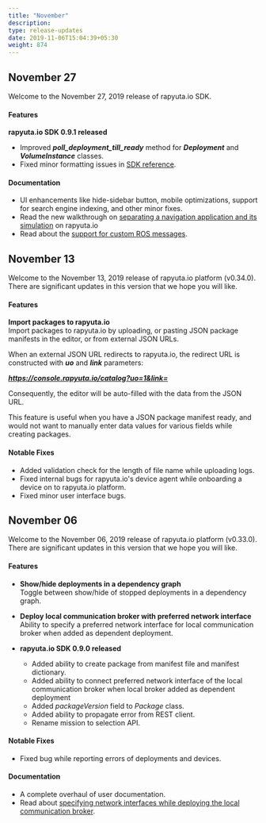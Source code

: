 ```yaml
---
title: "November"
description:
type: release-updates
date: 2019-11-06T15:04:39+05:30
weight: 874
---
```

## November 27
Welcome to the November 27, 2019 release of rapyuta.io SDK.

#### Features

**rapyuta.io SDK 0.9.1 released**    

* Improved ***poll_deployment_till_ready*** method for ***Deployment*** and ***VolumeInstance*** classes.
* Fixed minor formatting issues in [SDK reference](https://sdkdocs.apps.rapyuta.io/).

#### Documentation

* UI enhancements like hide-sidebar button, mobile optimizations, support for search engine indexing, and other minor fixes.
* Read the new walkthrough on [separating a navigation application and its simulation](/build-solutions/sample-walkthroughs/separate-navigation-simulation/) on rapyuta.io
* Read about the [support for custom ROS messages](/developer-guide/tooling-automation/metrics/ros-support/).

## November 13
Welcome to the November 13, 2019 release of rapyuta.io platform (v0.34.0).
There are significant updates in this version that we hope you will like.

#### Features

**Import packages to rapyuta.io**    
Import packages to rapyuta.io by uploading, or pasting JSON package
manifests in the editor, or from external JSON URLs.
  
When an external JSON URL redirects to rapyuta.io, the redirect
URL is constructed with ***uo*** and ***link*** parameters:

***https://console.rapyuta.io/catalog?uo=1&link=<JSON URL>***
  
Consequently, the editor will be auto-filled with the
data from the JSON URL. 
  
This feature is useful when you have a JSON package manifest ready,
and would not want to manually enter data values for various fields
while creating packages.

#### Notable Fixes

* Added validation check for the length of file name while uploading
  logs.
* Fixed internal bugs for rapyuta.io's device agent while onboarding
  a device on to rapyuta.io platform.
* Fixed minor user interface bugs.

## November 06
Welcome to the November 06, 2019 release of rapyuta.io platform (v0.33.0).
There are significant updates in this version that we hope you will like.

#### Features

* **Show/hide deployments in a dependency graph**    
  Toggle between show/hide of stopped deployments in a dependency graph.
* **Deploy local communication broker with preferred network interface**    
  Ability to specify a preferred network interface for local communication broker when added as dependent deployment.

* **rapyuta.io SDK 0.9.0 released**
  * Added ability to create package from manifest file and manifest dictionary.
  * Added ability to connect preferred network interface of the local communication broker when local broker added as dependent deployment
  * Added *packageVersion* field to *Package* class.
  * Added ability to propagate error from REST client.
  * Rename mission to selection API.

#### Notable Fixes

* Fixed bug while reporting errors of deployments and devices.

#### Documentation

* A complete overhaul of user documentation.
* Read about [specifying network interfaces while deploying the local
  communication broker](/developer-guide/manage-software-cycle/communication-topologies/local-communication-broker/).
